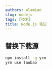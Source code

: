 ```yaml
---
authors: alamiao
slug: nodejs
tags: [技术]
title: Node.js 笔记
---
```


## 替换下载源

```bash
npm install -g yrm
yrm use taobao
```

<!-- truncate -->
